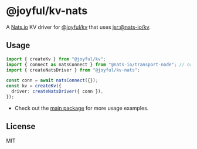 # @joyful/kv-nats

A [Nats.io](https://nats.io/) KV driver for [@joyful/kv](https://jsr.io/@joyful/kv) that uses [jsr:@nats-io/kv](https://jsr.io/@nats-io/kv).

## Usage

```typescript
import { createKv } from "@joyful/kv";
import { connect as natsConnect } from "@nats-io/transport-node"; // or jsr:@nats-io/transport-deno if you're using Deno
import { createNatsDriver } from "@joyful/kv-nats";

const conn = await natsConnect({});
const kv = createKv({
  driver: createNatsDriver({ conn }),
});
```

- Check out the [main package](https://jsr.io/@joyful/kv) for more usage examples.

## License

MIT
